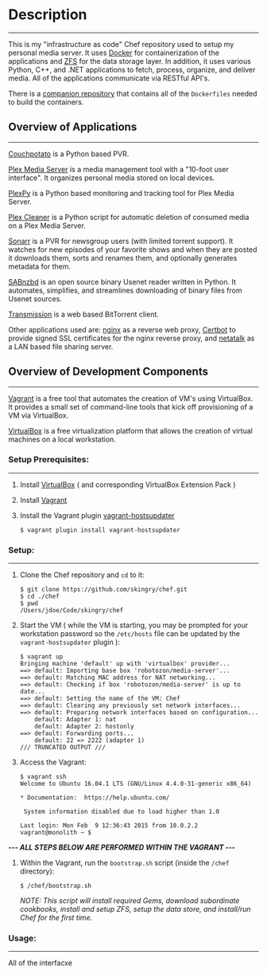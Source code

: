 # Description
***

This is my "infrastructure as code" Chef repository used to setup my personal media server. It uses [Docker](https://www.docker.com/) for containerization of the applications and [ZFS](https://en.wikipedia.org/wiki/ZFS) for the data storage layer.  In addition, it uses various Python, C++, and .NET applications to fetch, process, organize, and deliver media. All of the applications communicate via RESTful API's.

There is a [companion repository](https://github.com/skingry/Dockerfiles) that contains all of the `Dockerfiles` needed to build the containers.

## Overview of Applications
***

[Couchpotato](https://couchpota.to/) is a Python based PVR.

[Plex Media Server](https://en.wikipedia.org/wiki/Plex_(software)#Plex_Media_Server) is a media management tool with a "10-foot user interface".  It organizes personal media stored on local devices.

[PlexPy](https://github.com/drzoidberg33/plexpy) is a Python based monitoring and tracking tool for Plex Media Server.

[Plex Cleaner](https://github.com/ngovil21/Plex-Cleaner) is a Python script for automatic deletion of consumed media on a Plex Media Server.

[Sonarr](https://sonarr.tv/) is a PVR for newsgroup users (with limited torrent support). It watches for new episodes of your favorite shows and when they are posted it downloads them, sorts and renames them, and optionally generates metadata for them.

[SABnzbd](http://sabnzbd.org/) is an open source binary Usenet reader written in Python.  It automates, simplifies, and streamlines downloading of binary files from Usenet sources.

[Transmission](https://www.transmissionbt.com/) is a web based BitTorrent client.

Other applications used are: [nginx](https://www.nginx.com/) as a reverse web proxy, [Certbot](https://github.com/certbot/certbot) to provide signed SSL certificates for the nginx reverse proxy, and [netatalk](http://netatalk.sourceforge.net/) as a LAN based file sharing server.

## Overview of Development Components
***

[Vagrant](http://vagrantup.com) is a free tool that automates the creation of VM's using VirtualBox. It provides a small set of command-line tools that kick off provisioning of a VM via VirtualBox.

[VirtualBox](http://www.virtualbox.org) is a free virtualization platform that allows the creation of virtual machines on a local workstation.


### Setup Prerequisites:
***

1. Install [VirtualBox](https://www.virtualbox.org/wiki/Downloads) ( and corresponding VirtualBox Extension Pack )
2. Install [Vagrant](https://www.vagrantup.com/downloads.html)
3. Install the Vagrant plugin [vagrant-hostsupdater](https://github.com/cogitatio/vagrant-hostsupdater)

   ```
   $ vagrant plugin install vagrant-hostsupdater
   ```
   
### Setup:
***

1. Clone the Chef repository and `cd` to it: 

   ```
   $ git clone https://github.com/skingry/chef.git
   $ cd ./chef
   $ pwd
   /Users/jdoe/Code/skingry/chef
   ```
   
2. Start the VM ( while the VM is starting, you may be prompted for your workstation password so the `/etc/hosts` file can be updated by the `vagrant-hostsupdater` plugin ):

   ```
   $ vagrant up
   Bringing machine 'default' up with 'virtualbox' provider...
   ==> default: Importing base box 'robotozon/media-server'...
   ==> default: Matching MAC address for NAT networking...
   ==> default: Checking if box 'robotozon/media-server' is up to date...
   ==> default: Setting the name of the VM: Chef
   ==> default: Clearing any previously set network interfaces...
   ==> default: Preparing network interfaces based on configuration...
       default: Adapter 1: nat
       default: Adapter 2: hostonly
   ==> default: Forwarding ports...
       default: 22 => 2222 (adapter 1)
   /// TRUNCATED OUTPUT ///
   ```
   
3. Access the Vagrant:

   ```
   $ vagrant ssh
   Welcome to Ubuntu 16.04.1 LTS (GNU/Linux 4.4.0-31-generic x86_64)

   * Documentation:  https://help.ubuntu.com/

    System information disabled due to load higher than 1.0

   Last login: Mon Feb  9 12:36:43 2015 from 10.0.2.2
   vagrant@monolith ~ $
   ```

_**--- ALL STEPS BELOW ARE PERFORMED WITHIN THE VAGRANT ---**_
 
1. Within the Vagrant, run the `bootstrap.sh` script (inside the `/chef` directory):

   ```
   $ /chef/bootstrap.sh
   ```
   
   _NOTE: This script will install required Gems, download subordinate cookbooks, install and setup ZFS, setup the data store, and install/run Chef for the first time._
   
### Usage:
***

All of the interfacxe